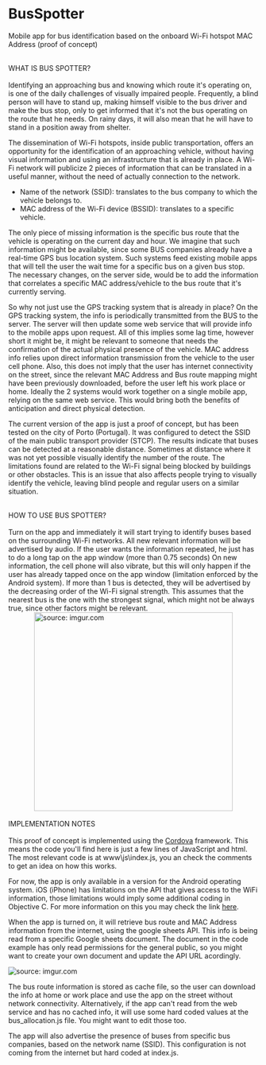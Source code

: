 # BusSpotter
Mobile app for bus identification based on the onboard Wi-Fi hotspot MAC Address (proof of concept) 


<br/>
WHAT IS BUS SPOTTER?
<br/>
<br/>
Identifying an approaching bus and knowing which route it's operating on, is one of the daily challenges of visually impaired people.
Frequently, a blind person will have to stand up, making himself visible to the bus driver and make the bus stop, only to get informed that it's not the bus operating on the route that he needs.
On rainy days, it will also mean that he will have to stand in a position away from shelter.

The dissemination of Wi-Fi hotspots, inside public transportation, offers an opportunity for the identification of an approaching vehicle, without having visual information and using an infrastructure that is already in place.
A Wi-Fi network will publicize 2 pieces of information that can be translated in a useful manner, without the need of actually connection to the network.
- Name of the network (SSID): translates to the bus company to which the vehicle belongs to.
- MAC address of the Wi-Fi device (BSSID): translates to a specific vehicle.

The only piece of missing information is the specific bus route that the vehicle is operating on the current day and hour. We imagine that such information might be available, since some BUS companies already have a real-time GPS bus location system. Such systems feed existing mobile apps that will tell the user the wait time for a specific bus on a given bus stop. The necessary changes, on the server side, would be to add the information that correlates a specific MAC address/vehicle to the bus route that it's currently serving.

So why not just use the GPS tracking system that is already in place?
On the GPS tracking system, the info is periodically transmitted from the BUS to the server. The server will then update some web service that will provide info to the mobile apps upon request. All of this implies some lag time, however short it might be, it might be relevant to someone that needs the confirmation of the actual physical presence of the vehicle.
MAC address info relies upon direct information transmission from the vehicle to the user cell phone. Also, this does not imply that the user has internet connectivity on the street, since the relevant MAC Address and Bus route mapping might have been previously downloaded, before the user left his work place or home.
Ideally the 2 systems would work together on a single mobile app, relying on the same web service. This would bring both the benefits of anticipation and direct physical detection.

The current version of the app is just a proof of concept, but has been tested on the city of Porto (Portugal). It was configured to detect the SSID of the main public transport provider (STCP). 
The results indicate that buses can be detected at a reasonable distance. Sometimes at distance where it was not yet possible visually identify the number of the route. 
The limitations found are related to the Wi-Fi signal being blocked by buildings or other obstacles. This is an issue that also affects people trying to visually identify the vehicle, leaving blind people and regular users on a similar situation.

<br/>
HOW TO USE BUS SPOTTER?
<br/>
<br/>
Turn on the app and immediately it will start trying to identify buses based on the surrounding Wi-Fi networks.
All new relevant information will be advertised by audio.
If the user wants the information repeated, he just has to do a long tap on the app window (more than 0.75 seconds)
On new information, the cell phone will also vibrate, but this will only happen if the user has already tapped once on the app window (limitation enforced by the Android system).
If more than 1 bus is detected, they will be advertised by the decreasing order of the Wi-Fi signal strength. This assumes that the nearest bus is the one with the strongest signal, which might not be always true, since other factors might be relevant.

<img src="http://i.imgur.com/HydcqWc.png" title="source: imgur.com" width="400" style="display:block; margin-left: auto; margin-right: auto;"/>

<br/>
IMPLEMENTATION NOTES
<br/>
<br/>
This proof of concept is implemented using the <a href="https://cordova.apache.org/">Cordova</a> framework. This means the code you'll find here is just a few lines of JavaScript and html. The most relevant code is at www\js\index.js, you an check the comments to get an idea on how this works.

For now, the app is only available in a version for the Android operating system. iOS (iPhone) has limitations on the API that gives access to the WiFi information, those limitations would imply some additional coding in Objective C. For more information on this you may check the link <a href="https://developer.apple.com/library/archive/qa/qa1942/_index.html">here</a>.

When the app is turned on, it will retrieve bus route and MAC Address information from the internet, using the google sheets API. This info is being read from a specific Google sheets document. The document in the code example has only read permissions for the general public, so you might want to create your own document and update the API URL acordingly.

<img src="https://i.imgur.com/rJTijJj.png" title="source: imgur.com" />

<blockquote class="imgur-embed-pub" lang="en" data-id="a/k4zeKPk"><a href="//imgur.com/k4zeKPk"></a></blockquote><script async src="//s.imgur.com/min/embed.js" charset="utf-8"></script>

The bus route information is stored as cache file, so the user can download the info at home or work place and use the app on the street without network connectivity.
Alternatively, if the app can't read from the web service and has no cached info, it will use some hard coded values at the bus_allocation.js file. You might want to edit those too.

The app will also advertise the presence of buses from specific bus companies, based on the network name (SSID). This configuration is not coming from the internet but hard coded at index.js.

